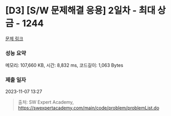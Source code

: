 # [D3] [S/W 문제해결 응용] 2일차 - 최대 상금 - 1244 

[문제 링크](https://swexpertacademy.com/main/code/problem/problemDetail.do?contestProbId=AV15Khn6AN0CFAYD) 

### 성능 요약

메모리: 107,660 KB, 시간: 8,832 ms, 코드길이: 1,063 Bytes

### 제출 일자

2023-11-07 13:27



> 출처: SW Expert Academy, https://swexpertacademy.com/main/code/problem/problemList.do